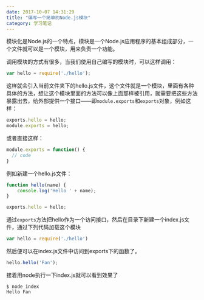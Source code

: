 ```yaml
---
date: 2017-10-07 14:31:29
title: "编写一个简单的Node.js模块"
category: 学习笔记
---
```


模块化是Node.js的一个特点，模块是一个Node.js应用程序的基本组成部分，一个文件就可以是一个模块，用来负责一个功能。

调用模块的方式有很多，当我们使用自己编写的模块时，可以这样调用：

```js
var hello = require('./hello');
```

这样就会引入当前文件夹下的hello.js文件，这个文件就是一个模块，里面有各种具体的方法，想让这个模块里面的方法可以像上面那样被引用，就需要把这些方法暴露出去，给外部提供一个接口——即`module.exports`和`exports`对象，例如这样：

```js
exports.hello = hello;
module.exports = hello;
```

或者直接这样：

```js
module.exports = function() {
  // code
}
```

例如新建一个hello.js文件：

```js
function hello(name) {
    console.log('Hello ' + name);
}

exports.hello = hello;

```

通过`exports`方法把hello作为一个访问接口，然后在目录下新建一个index.js文件，通过下列代码加载这个模块

```js
var hello = require('./hello')
```

然后便可以在index.js文件中访问到exports下的函数了。

```js
hello.hello('Fan');
```

接着用node执行一下index.js就可以看到效果了

```
$ node index
Hello Fan
```